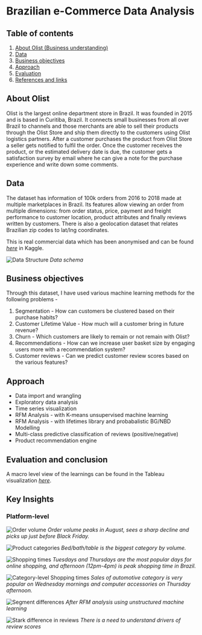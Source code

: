# Brazilian e-Commerce Data Analysis

## Table of contents
1. [About Olist (Business understanding)](#business_understanding)
2. [Data](#data)
3. [Business objectives](#objectives)
4. [Approach](#approach)
5. [Evaluation](#evaluation)
6. [References and links](#references)

## About Olist <a name="business_understanding"></a>
Olist is the largest online department store in Brazil. It was founded in 2015 and is based in Curitiba, Brazil. It connects small businesses from all over Brazil to channels and those merchants are able to sell their products through the Olist Store and ship them directly to the customers using Olist logistics partners. After a customer purchases the product from Olist Store a seller gets notified to fulfil the order. Once the customer receives the product, or the estimated delivery date is due, the customer gets a satisfaction survey by email where he can give a note for the purchase experience and write down some comments.

## Data <a name="data"></a>
The dataset has information of 100k orders from 2016 to 2018 made at multiple marketplaces in Brazil. Its features allow viewing an order from multiple dimensions: from order status, price, payment and freight performance to customer location, product attributes and finally reviews written by customers. There is also a geolocation dataset that relates Brazilian zip codes to lat/lng coordinates.

This is real commercial data which has been anonymised and can be found *[here](https://www.kaggle.com/olistbr/brazilian-ecommerce)* in Kaggle.

![Data Structure](https://i.imgur.com/HRhd2Y0.png)
*Data schema*

## Business objectives <a name="objectives"></a>

Through this dataset, I have used various machine learning methods for the following problems -  

1) Segmentation - How can customers be clustered based on their purchase habits?   
2) Customer Lifetime Value - How much will a customer bring in future revenue?  
3) Churn - Which customers are likely to remain or not remain with Olist?  
4) Recommendations - How can we increase user basket size by engaging users more with a recommendation system?  
5) Customer reviews - Can we predict customer review scores based on the various features?


## Approach <a name="approach"></a>

- Data import and wrangling
- Exploratory data analysis
- Time series visualization
- RFM Analysis - with K-means unsupervised machine learning
- RFM Analysis - with lifetimes library and probabalistic BG/NBD Modelling
- Multi-class predictive classification of reviews (positive/negative)
- Product recommendation engine 



## Evaluation and conclusion <a name="evaluation"></a>
A macro level view of the learnings can be found in the Tableau visualization *[here](https://public.tableau.com/views/OlisteCommerceinBrazil/Story1?:language=en&:display_count=y&:origin=viz_share_link)*.


## Key Insights
### Platform-level
![Order volume](https://i.imgur.com/ipwdrX9.png)
*Order volume peaks in August, sees a sharp decline and picks up just before Black Friday.*

![Product categories](https://i.imgur.com/L8UMhG9)
*Bed/bath/table is the biggest category by volume.*

![Shopping times](https://imgur.com/E4TOK9I)
*Tuesdays and Thursdays are the most popular days for online shopping, and afternoon (12pm-4pm) is peak shopping time in Brazil.*

![Category-level Shopping times](https://imgur.com/nvlbnQj)
*Sales of automotive category is very popular on Wednesday mornings and computer accessories on Thursday afternoon.*

![Segment differences](https://imgur.com/OTyAqPL)
*After RFM analysis using unstructured machine learning*

![Stark difference in reviews](https://imgur.com/VuIsfTT)
*There is a need to understand drivers of review scores*
